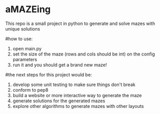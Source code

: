 # aMAZEing
This repo is a small project in python to generate and solve mazes with unique solutions

#how to use:
1) open main.py
2) set the size of the maze (rows and cols should be int) on the config parameters
3) run it and you should get a brand new maze!

#the next steps for this project would be:
1) develop some unit testing to make sure things don't break
2) conform to pep8
3) build a website or more interactive way to generate the maze
4) generate solutions for the generated mazes
5) explore other algorithms to generate mazes with other layouts
